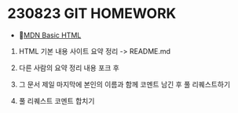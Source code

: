 # 230823 GIT HOMEWORK #

* 🤍[MDN Basic HTML](https://developer.mozilla.org/ko/docs/Learn/Getting_started_with_the_web/HTML_basics)

1. HTML 기본 내용 사이트 요약 정리 -> README.md

2. 다른 사람의 요약 정리 내용 포크 후

3. 그 문서 제일 마지막에 본인의 이름과 함께 코멘트 남긴 후 풀 리퀘스트하기

4. 풀 리퀘스트 코멘트 합치기